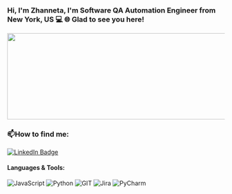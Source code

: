 ### Hi,  I'm Zhanneta, I'm Software QA Automation Engineer from New York, US 💻 🌐 Glad to see you here!
<img src="https://media.giphy.com/media/1GEATImIxEXVR79Dhk/giphy.gif" width="1000" height="200"/>
  </div>

### :mailbox:How to find me:<div id="badges"> <a href="https://www.linkedin.com/in/zhanneta-akylbekova-8700ab263">
  <img src="https://img.shields.io/badge/LinkedIn-blue?style=for-the-badge&logo=linkedin&logoColor=white" alt="LinkedIn Badge"/> </a>


####  Languages & Tools:
![JavaScript](https://img.shields.io/badge/JavaScript-323330?style=for-the-badge&logo=javascript&logoColor=F7DF1E)
![Python](https://img.shields.io/badge/Python-FFD43B?style=for-the-badge&logo=python&logoColor=blue)
![GIT](https://img.shields.io/badge/GIT-E44C30?style=for-the-badge&logo=git&logoColor=white)
![Jira](https://img.shields.io/badge/Jira-0052CC?style=for-the-badge&logo=Jira&logoColor=white)
![PyCharm](https://img.shields.io/badge/PyCharm-000000.svg?&style=for-the-badge&logo=PyCharm&logoColor=white)
